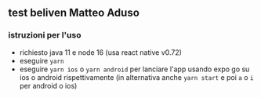 ## test beliven Matteo Aduso

### istruzioni per l'uso

- richiesto java 11 e node 16 (usa react native v0.72)
- eseguire `yarn`
- eseguire `yarn ios` o `yarn android` per lanciare l'app usando expo go su ios o android rispettivamente (in alternativa anche `yarn start` e poi `a` o `i` per android o ios)
